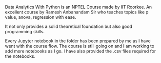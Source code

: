 Data Analytics With Python is an NPTEL Course made by IIT Roorkee. An excellent course by Ramesh Anbanandam Sir who teaches 
topics like p value, anova, regression with ease. 

It not only provides a solid theoretical foundation but also good programming skills. 

Every Jupyter notebook in the folder has been prepared by me as I have went with the course flow. The course is still going on and I am working 
to add more notebooks as I go. I have also provided the .csv files required for the notebooks.


